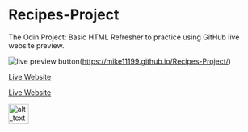 # Recipes-Project
The Odin Project:  Basic HTML Refresher to practice using GitHub live website preview.


![live preview button](https://user-images.githubusercontent.com/91037796/151676208-bdaf1b02-dcf2-406b-a99c-4dfa0e7d5cbd.png)(https://mike11199.github.io/Recipes-Project/)

[Live Website](https://mike11199.github.io/Recipes-Project/)

<a href="(https://mike11199.github.io/Recipes-Project/" class="button big">Live Website</a>

[<img alt="alt_text" width="40px" src="https://user-images.githubusercontent.com/91037796/151676208-bdaf1b02-dcf2-406b-a99c-4dfa0e7d5cbd.png" />](https://mike11199.github.io/Recipes-Project/)
